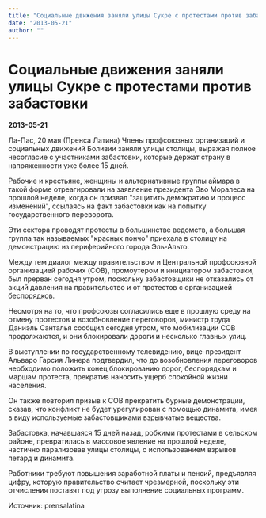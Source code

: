 ```yaml
---
title: "Социальные движения заняли улицы Сукре с протестами против забастовки"
date: "2013-05-21"
author: ""
---
```


# Социальные движения заняли улицы Сукре с протестами против забастовки

**2013-05-21** 

Ла-Пас, 20 мая (Пренса Латина) Члены профсоюзных организаций и социальных движений Боливии заняли улицы столицы, выражая полное несогласие с участниками забастовки, которые держат страну в напряженности уже более 15 дней.



Рабочие и крестьяне, женщины и альтернативные группы аймара в такой форме отреагировали на заявление президента Эво Моралеса на прошлой неделе, когда он призвал "защитить демократию и процесс изменений", ссылаясь на факт забастовки как на попытку государственного переворота. 



Эти сектора проводят протесты в большинстве ведомств, а большая группа так называемых "красных пончо" приехала в столицу на демонстрацию из  периферийного города Эль-Альто.



Между тем диалог между правительством и Центральной профсоюзной организацией рабочих (COB), промоутером и инициатором забастовки, был прерван сегодня утром, поскольку забастовщики не отказались от акций давления на правительство и от протестов с организацией беспорядков. 



Несмотря на то, что профсоюзы согласились еще в прошлую среду на отмену протестов и возобновление переговоров, министр труда Даниэль Санталья сообщил сегодня утром, что мобилизации СОВ продолжаются, и они блокировали дороги и несколько главных улиц. 



В выступлении по государственному телевидению, вице-президент Альваро Гарсия Линера подтвердил, что до возобновления переговоров необходимо положить конец блокированию дорог, беспорядкам и маршам протеста, прекратив наносить ущерб спокойной жизни населения. 



Он также повторил призыв к COB прекратить бурные демонстрации, сказав, что конфликт не будет урегулирован с помощью динамита, имея в виду используемые забастовщиками взрывчатые вещества.



Забастовка, начавшаяся 15 дней назад, робкими протестами в сельском районе, превратилась в массовое явление на прошлой неделе, частично парализовав улицы столицы, с использованием взрывов петард и динамита.



Работники требуют повышения заработной платы и пенсий, предъявляя цифру, которую правительство считает чрезмерной, поскольку эти отчисления поставят под угрозу выполнение социальных программ.

Источник: prensalatina